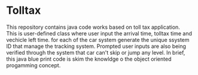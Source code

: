 # Tolltax
This repository contains java code works based on toll tax application.  
This is user-defined class where user input the arrival time,  tolltax time and  vechicle left time. for each of the car system generate the unique ssystem ID that manage the tracking system.
Prompted user inputs are also being verified through the system that car can't skip or jump any level.
In brief,  this java blue print code is skim the knowldge o the object oriented progamming concept.

